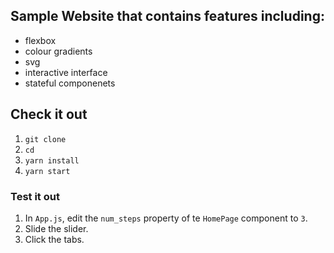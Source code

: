 ## Sample Website that contains features including:
* flexbox
* colour gradients
* svg
* interactive interface
* stateful componenets

## Check it out
1. `git clone`
2. `cd`
3. `yarn install`
4. `yarn start`

### Test it out
1. In `App.js`, edit the `num_steps` property of te `HomePage` component to `3`.
2. Slide the slider.
3. Click the tabs.